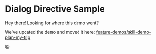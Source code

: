 # Dialog Directive Sample

Hey there! Looking for where this demo went? 

We've updated the demo and moved it here: [feature-demos/skill-demo-plan-my-trip](../../feature-demos/skill-demo-plan-my-trip)

:smiley_cat:
